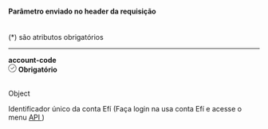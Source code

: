 <div>
<div className="espaco-1">

#### Parâmetro enviado no header da requisição
<br/>                                        
<div className="subtitulo">
(*) são atributos obrigatórios
</div>
</div>

****

   <div>  
          <div className="left">
           <b>account-code	</b>   
          </div>
           <div className="right">
            <div className="obrigatorio">
              <svg id="check-circle" xmlns="http://www.w3.org/2000/svg" width="16" height="16" viewBox="0 0 16 16">
  <path id="Caminho_19146" data-name="Caminho 19146" d="M127.946,200a8,8,0,1,0,8,8A7.936,7.936,0,0,0,127.946,200Zm0,15.2a7.2,7.2,0,0,1-5.09-12.29,7.131,7.131,0,0,1,5.09-2.11,7.2,7.2,0,0,1,0,14.4Z" transform="translate(-119.946 -200)" fill="#2f2f2f"/>
  <path id="Caminho_19147" data-name="Caminho 19147" d="M127.964,211.4l-2.4-2.4a.4.4,0,0,1,.564-.565l2.115,2.115,4.234-4.234a.4.4,0,1,1,.569.57l-4.518,4.514a.393.393,0,0,1-.564,0Z" transform="translate(-121.046 -201.241)" fill="#2f2f2f"/>
</svg> 
               <b>Obrigatório</b>      
            </div>
          </div>
  </div>                                      

<br/>                                        
<div className="subtitulo"> 

Object
</div>
Identificador único da conta Efí (Faça login na usa conta Efí e acesse o menu <a href="/img/identificador.png" target="_blank">API </a>) 


</div>
 